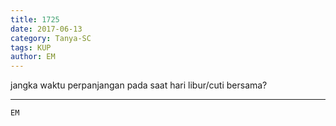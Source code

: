 ```yaml
---
title: 1725
date: 2017-06-13
category: Tanya-SC
tags: KUP
author: EM
---
```


jangka waktu perpanjangan pada saat hari libur/cuti bersama?

---



`EM`
